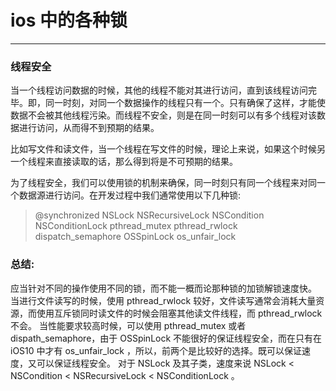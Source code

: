 # ios 中的各种锁

---

### 线程安全

当一个线程访问数据的时候，其他的线程不能对其进行访问，直到该线程访问完毕。即，同一时刻，对同一个数据操作的线程只有一个。只有确保了这样，才能使数据不会被其他线程污染。而线程不安全，则是在同一时刻可以有多个线程对该数据进行访问，从而得不到预期的结果。

比如写文件和读文件，当一个线程在写文件的时候，理论上来说，如果这个时候另一个线程来直接读取的话，那么得到将是不可预期的结果。

为了线程安全，我们可以使用锁的机制来确保，同一时刻只有同一个线程来对同一个数据源进行访问。在开发过程中我们通常使用以下几种锁:

> @synchronized
NSLock
NSRecursiveLock
NSCondition
NSConditionLock
pthread_mutex
pthread_rwlock
dispatch_semaphore
OSSpinLock
os_unfair_lock



### 总结:
应当针对不同的操作使用不同的锁，而不能一概而论那种锁的加锁解锁速度快。
当进行文件读写的时候，使用 pthread_rwlock 较好，文件读写通常会消耗大量资源，而使用互斥锁同时读文件的时候会阻塞其他读文件线程，而 pthread_rwlock 不会。
当性能要求较高时候，可以使用 pthread_mutex 或者 dispath_semaphore，由于 OSSpinLock 不能很好的保证线程安全，而在只有在 iOS10 中才有 os_unfair_lock ，所以，前两个是比较好的选择。既可以保证速度，又可以保证线程安全。
对于 NSLock 及其子类，速度来说 NSLock < NSCondition < NSRecursiveLock < NSConditionLock 。






